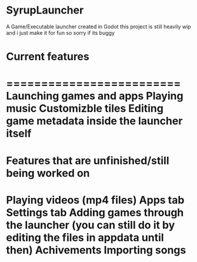 # SyrupLauncher
A Game/Executable launcher created in Godot
this project is still heavily wip and i just make it for fun so sorry if its buggy

# Current features
=========================
Launching games and apps
Playing music
Customizble tiles
Editing game metadata inside the launcher itself
=========================
# Features that are unfinished/still being worked on
Playing videos (mp4 files)
Apps tab
Settings tab
Adding games through the launcher (you can still do it by editing the files in appdata until then)
Achivements
Importing songs
=========================
